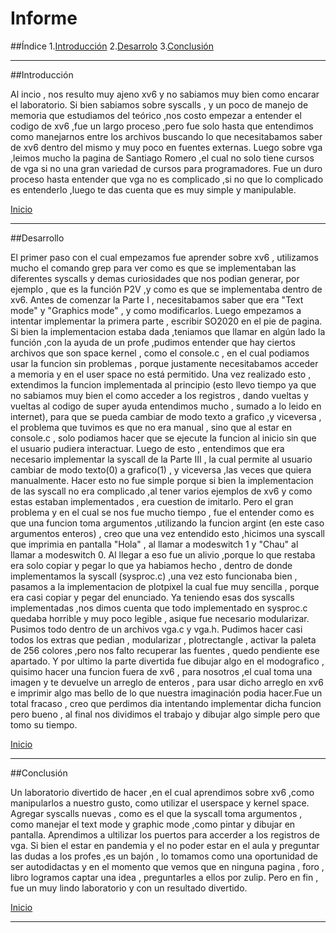 
<a name="top"></a>
#               Informe

##Índice
1.[Introducción](#id1)
2.[Desarrolo](#id2)
3.[Conclusión](#id3)


___


<a name="id1"></a>
##Introducción

Al incio , nos resulto muy ajeno xv6 y no sabiamos muy bien como encarar el laboratorio.
Si bien sabiamos sobre syscalls , y un poco de manejo de memoria que estudiamos del teórico ,nos costo empezar a entender el codigo de xv6 ,fue un largo proceso ,pero fue solo hasta que entendimos como manejarnos entre los archivos buscando lo que necesitabamos saber de xv6 dentro del mismo y muy poco en fuentes externas.
Luego sobre vga ,leimos mucho la pagina de Santiago Romero ,el cual no solo tiene cursos de vga si no una gran variedad de cursos para programadores.
Fue un duro proceso hasta entender que vga no es complicado ,si no que lo complicado es entenderlo ,luego te das cuenta que es muy simple y manipulable.

[Inicio](#top)
___



<a name="id2"></a>
##Desarrollo

El primer paso con el cual empezamos fue aprender sobre xv6 , utilizamos mucho el comando grep para ver como es que se implementaban las diferentes syscalls y demas curiosidades que nos podian generar, por ejemplo , que es la función P2V ,y como es que se implementaba dentro de xv6.
Antes de comenzar la Parte I , necesitabamos saber que era "Text mode" y "Graphics mode" , y como modificarlos.
Luego empezamos a intentar implementar la primera parte , escribir SO2020 en el pie de pagina.
Si bien la implementacion estaba dada ,teniamos que llamar en algún lado la función ,con la ayuda de un profe ,pudimos entender que hay ciertos archivos que son space kernel , como el console.c , en el cual podiamos usar la funcion sin problemas , porque justamente necesitabamos acceder a memoria y en el user space no está permitido.
Una vez realizado esto , extendimos la funcion implementada al principio (esto llevo tiempo ya que no sabiamos muy bien el como acceder a los registros , dando vueltas y vueltas al codigo de super ayuda entendimos mucho , sumado a lo leido en internet), para que se pueda cambiar de modo texto a grafico ,y viceversa , el problema que tuvimos es que no era manual , sino que al estar en console.c , solo podiamos hacer que se ejecute la funcion al inicio sin que el usuario pudiera interactuar.
Luego de esto , entendimos que era necesario implementar la syscall de la Parte III , la cual permite al usuario cambiar de modo texto(0) a grafico(1) , y viceversa ,las veces que quiera manualmente.
Hacer esto no fue simple porque si bien la implementacion de las syscall no era complicado ,al tener varios ejemplos de xv6 y como estas estaban implementados , era cuestion de imitarlo.
Pero el gran problema y en el cual se nos fue mucho tiempo , fue el entender como es que una funcion toma argumentos ,utilizando la funcion argint (en este caso argumentos enteros) , creo que una vez entendido esto ,hicimos una syscall que imprimia en pantalla "Hola" , al llamar a modeswitch 1 y "Chau" al llamar a modeswitch 0.
Al llegar a eso fue un alivio ,porque lo que restaba era solo copiar y pegar lo que ya habiamos hecho , dentro de donde implementamos la syscall (sysproc.c) ,una vez esto funcionaba bien , pasamos a la implementacion de plotpixel la cual fue muy sencilla , porque era casi copiar y pegar del enunciado. 
Ya teniendo esas dos syscalls implementadas ,nos dimos cuenta que todo implementado en sysproc.c quedaba horrible y muy poco legible , asique fue necesario modularizar. Pusimos todo dentro de un archivos vga.c y 
vga.h.
Pudimos hacer casi todos los extras que pedian , modularizar , plotrectangle , activar la paleta de 256 colores ,pero nos falto recuperar las fuentes , quedo pendiente ese apartado.
Y por ultimo la parte divertida fue dibujar algo en el modografico , quisimo hacer una funcion fuera de xv6 , para nosotros ,el cual toma una imagen y te devuelve un arreglo de enteros , para usar dicho arreglo en xv6 e imprimir algo mas bello de lo que nuestra imaginación podia hacer.Fue un total fracaso , creo que perdimos dia intentando implementar dicha funcion pero bueno , al final nos dividimos el trabajo y dibujar algo simple pero que tomo su tiempo.

[Inicio](#top)
___



<a name="id3"></a>
##Conclusión

Un laboratorio divertido de hacer ,en el cual aprendimos sobre xv6 ,como manipularlos a nuestro gusto, como utilizar el userspace y kernel space.
Agregar syscalls nuevas , como es el que la syscall toma argumentos , como manejar el text mode y graphic mode ,como pintar y dibujar en pantalla.
Aprendimos a ultilizar los puertos para accerder a los registros de vga.
Si bien el estar en pandemia y el no poder estar en el aula y preguntar las dudas a los profes ,es un bajón , lo tomamos como una oportunidad de ser autodidactas y en el momento que vemos que en ninguna pagina , foro , libro logramos captar una idea , preguntarles a ellos por zulip.
Pero en fin , fue un muy lindo laboratorio y con un resultado divertido.

[Inicio](#top)
___



